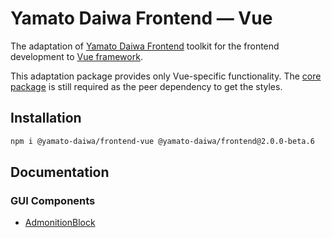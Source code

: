 # Yamato Daiwa Frontend — Vue

The adaptation of [Yamato Daiwa Frontend](https://www.npmjs.com/package/@yamato-daiwa/frontend) toolkit for the frontend
  development to [Vue framework](https://vuejs.org/index.html).

This adaptation package provides only Vue-specific functionality.
The [core package](https://www.npmjs.com/package/@yamato-daiwa/frontend) is still required as the peer dependency to 
  get the styles.


## Installation

```bash
npm i @yamato-daiwa/frontend-vue @yamato-daiwa/frontend@2.0.0-beta.6
```


## Documentation
### GUI Components

+ [AdmonitionBlock](https://frontend.yamato-daiwa.com/AdaptationsToFrameworks/Vue/GUI_Components/Children/AdmonitionBlock/AdmonitionBlock-Vue.english.html)
